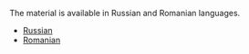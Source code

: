 The material is available in Russian and Romanian languages.

* [Russian](fwad_ll.ru.md)
* [Romanian](fwad_ll.ro.md)
